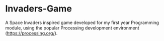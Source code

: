 # Invaders-Game
A Space Invaders inspired game developed for my first year Programming module, using the popular Processing development environment (https://processing.org/).


